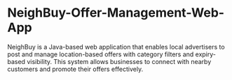 # NeighBuy-Offer-Management-Web-App
NeighBuy is a Java-based web application that enables local advertisers to post and manage location-based offers with category filters and expiry-based visibility. This system allows businesses to connect with nearby customers and promote their offers effectively.
